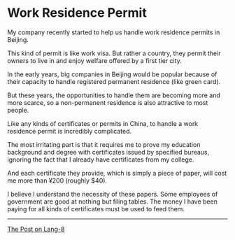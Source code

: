 # Work Residence Permit

My company recently started to help us handle work residence permits in Beijing.

This kind of permit is like work visa. But rather a country, they permit their owners to live in and enjoy welfare offered by a first tier city.

In the early years, big companies in Beijing would be popular because of their capacity to handle registered permanent residence (like green card). 

But these years, the opportunities to handle them are becoming more and more scarce, so a non-permanent residence is also attractive to most people.

Like any kinds of certificates or permits in China, to handle a work residence permit is incredibly complicated.

The most irritating part is that it requires me to prove my education background and degree with certificates issued by specified bureaus, ignoring the fact that I already have certificates from my college.

And each certificate they provide, which is simply a piece of paper, will cost me more than ¥200 (roughly $40).

I believe I understand the necessity of these papers. Some employees of government are good at nothing but filing tables. The money I have been paying for all kinds of certificates must be used to feed them.

---

[The Post on Lang-8](http://lang-8.com/1358180/journals/323299961514162331341253832126023631918)
